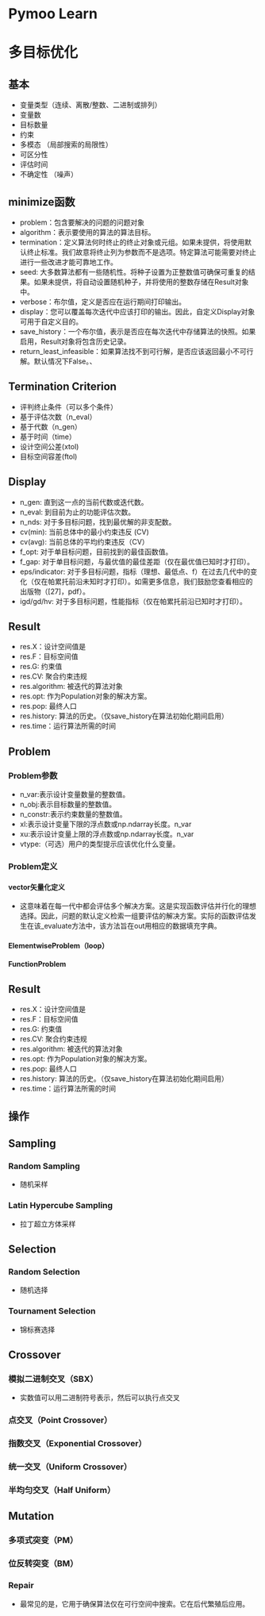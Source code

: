 # Pymoo Learn
# 多目标优化
## 基本
- 变量类型（连续、离散/整数、二进制或排列） 
- 变量数
- 目标数量 
- 约束
- 多模态 （局部搜索的局限性） 
- 可区分性 
- 评估时间 
- 不确定性 （噪声）

## minimize函数
* problem：包含要解决的问题的问题对象  
* algorithm：表示要使用的算法的算法目标。
* termination：定义算法何时终止的终止对象或元组。如果未提供，将使用默认终止标准。我们故意将终止列为参数而不是选项。特定算法可能需要对终止进行一些改进才能可靠地工作。
* seed: 大多数算法都有一些随机性。将种子设置为正整数值可确保可重复的结果。如果未提供，将自动设置随机种子，并将使用的整数存储在Result对象中。
* verbose：布尔值，定义是否应在运行期间打印输出。
* display：您可以覆盖每次迭代中应该打印的输出。因此，自定义Display对象可用于自定义目的。
* save_history：一个布尔值，表示是否应在每次迭代中存储算法的快照。如果启用，Result对象将包含历史记录。
* return_least_infeasible：如果算法找不到可行解，是否应该返回最小不可行解。默认情况下False。、

## Termination Criterion
* 评判终止条件（可以多个条件）
* 基于评估次数（n_eval）
* 基于代数（n_gen）
* 基于时间（time）
* 设计空间公差(xtol)
* 目标空间容差(ftol)

## Display
* n_gen: 直到这一点的当前代数或迭代数。 
* n_eval: 到目前为止的功能评估次数。
* n_nds: 对于多目标问题，找到最优解的非支配数。
* cv(min): 当前总体中的最小约束违反 (CV)
* cv(avg): 当前总体的平均约束违反（CV）
* f_opt: 对于单目标问题，目前找到的最佳函数值。
* f_gap: 对于单目标问题，与最优值的最佳差距（仅在最优值已知时才打印）。
* eps/indicator: 对于多目标问题，指标（理想、最低点、f）在过去几代中的变化（仅在帕累托前沿未知时才打印）。如需更多信息，我们鼓励您查看相应的出版物（[27]，pdf）。 
* igd/gd/hv: 对于多目标问题，性能指标（仅在帕累托前沿已知时才打印）。

## Result
* res.X：设计空间值是
* res.F：目标空间值
* res.G: 约束值
* res.CV: 聚合约束违规
* res.algorithm: 被迭代的算法对象
* res.opt: 作为Population对象的解决方案。
* res.pop: 最终人口
* res.history: 算法的历史。（仅save_history在算法初始化期间启用）
* res.time：运行算法所需的时间

## Problem
### Problem参数
* n_var:表示设计变量数量的整数值。
* n_obj:表示目标数量的整数值。
* n_constr:表示约束数量的整数值。
* xl:表示设计变量下限的浮点数或np.ndarray长度。n_var
* xu:表示设计变量上限的浮点数或np.ndarray长度。n_var
* vtype:（可选）用户的类型提示应该优化什么变量。
### Problem定义
#### vector矢量化定义
* 这意味着在每一代中都会评估多个解决方案。这是实现函数评估并行化的理想选择。因此，问题的默认定义检索一组要评估的解决方案。实际的函数评估发生在该_evaluate方法中，该方法旨在out用相应的数据填充字典。 
#### ElementwiseProblem（loop）
#### FunctionProblem


## Result
* res.X：设计空间值是
* res.F：目标空间值
* res.G: 约束值
* res.CV: 聚合约束违规
* res.algorithm: 被迭代的算法对象
* res.opt: 作为Population对象的解决方案。
* res.pop: 最终人口
* res.history: 算法的历史。（仅save_history在算法初始化期间启用）
* res.time：运行算法所需的时间

## 操作
## Sampling
### Random Sampling
* 随机采样
### Latin Hypercube Sampling
* 拉丁超立方体采样

## Selection
### Random Selection
* 随机选择
### Tournament Selection
* 锦标赛选择

## Crossover
### 模拟二进制交叉（SBX）
* 实数值可以用二进制符号表示，然后可以执行点交叉
### 点交叉（Point Crossover）
### 指数交叉（Exponential Crossover）
### 统一交叉（Uniform Crossover）
### 半均匀交叉（Half Uniform）

## Mutation
### 多项式突变（PM）
### 位反转突变（BM）

### Repair
* 最常见的是，它用于确保算法仅在可行空间中搜索。它在后代繁殖后应用。